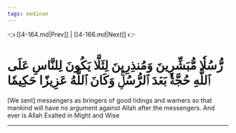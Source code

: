 ```yaml
---
tags: medinan
---
```


👈 [[4-164.md|Prev]] | [[4-166.md|Next]] 👉

# رُّسُلٗا مُّبَشِّرِينَ وَمُنذِرِينَ لِئَلَّا يَكُونَ لِلنَّاسِ عَلَى ٱللَّهِ حُجَّةُۢ بَعۡدَ ٱلرُّسُلِۚ وَكَانَ ٱللَّهُ عَزِيزًا حَكِيمٗا

[We sent] messengers as bringers of good tidings and warners so that mankind will have no argument against Allah after the messengers. And ever is Allah Exalted in Might and Wise

---

